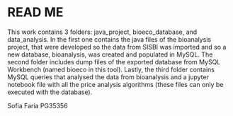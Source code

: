 # READ ME

This work contains 3 folders: java_project, bioeco_database, and data_analysis. In the first one contains the java files of the bioanalysis project, that were developed so the data from SISBI was imported and so a new database, bioanalysis, was created and populated in MySQL. The second folder includes dump files of the exported database from MySQL Workbench (named bioeco in this tool). Lastly, the third folder contains MySQL queries that analysed the data from bioanalysis and a jupyter notebook file with all the price analysis algorithms (these files can only be executed with the database). 

Sofia Faria PG35356

